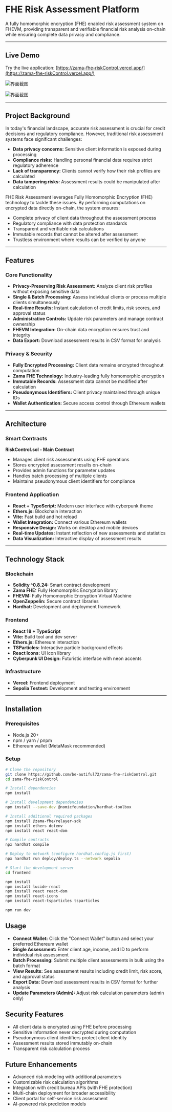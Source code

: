 # FHE Risk Assessment Platform

A fully homomorphic encryption (FHE) enabled risk assessment system on FHEVM, providing transparent and verifiable financial risk analysis on-chain while ensuring complete data privacy and compliance.

---

## Live Demo

Try the live application: [https://zama-fhe-riskControl.vercel.app/](https://zama-fhe-riskControl.vercel.app/)

![界面截图](./image1.png)

![界面截图](./image2.png)

---

## Project Background

In today's financial landscape, accurate risk assessment is crucial for credit decisions and regulatory compliance. However, traditional risk assessment systems face significant challenges:

- **Data privacy concerns:** Sensitive client information is exposed during processing
- **Compliance risks:** Handling personal financial data requires strict regulatory adherence
- **Lack of transparency:** Clients cannot verify how their risk profiles are calculated
- **Data tampering risks:** Assessment results could be manipulated after calculation

FHE Risk Assessment leverages Fully Homomorphic Encryption (FHE) technology to tackle these issues. By performing computations on encrypted data directly on-chain, the system ensures:

- Complete privacy of client data throughout the assessment process
- Regulatory compliance with data protection standards
- Transparent and verifiable risk calculations
- Immutable records that cannot be altered after assessment
- Trustless environment where results can be verified by anyone

---

## Features

### Core Functionality

- **Privacy-Preserving Risk Assessment:** Analyze client risk profiles without exposing sensitive data
- **Single & Batch Processing:** Assess individual clients or process multiple clients simultaneously
- **Real-time Results:** Instant calculation of credit limits, risk scores, and approval status
- **Administrative Controls:** Update risk parameters and manage contract ownership
- **FHEVM Integration:** On-chain data encryption ensures trust and integrity
- **Data Export:** Download assessment results in CSV format for analysis

### Privacy & Security

- **Fully Encrypted Processing:** Client data remains encrypted throughout computation
- **Zama FHE Technology:** Industry-leading fully homomorphic encryption
- **Immutable Records:** Assessment data cannot be modified after calculation
- **Pseudonymous Identifiers:** Client privacy maintained through unique IDs
- **Wallet Authentication:** Secure access control through Ethereum wallets

---

## Architecture

### Smart Contracts

**RiskControl.sol - Main Contract**

- Manages client risk assessments using FHE operations
- Stores encrypted assessment results on-chain
- Provides admin functions for parameter updates
- Handles batch processing of multiple clients
- Maintains pseudonymous client identifiers for compliance

### Frontend Application

- **React + TypeScript:** Modern user interface with cyberpunk theme
- **Ethers.js:** Blockchain interaction
- **Vite:** Fast build and hot reload
- **Wallet Integration:** Connect various Ethereum wallets
- **Responsive Design:** Works on desktop and mobile devices
- **Real-time Updates:** Instant reflection of new assessments and statistics
- **Data Visualization:** Interactive display of assessment results

---

## Technology Stack

### Blockchain

- **Solidity ^0.8.24:** Smart contract development
- **Zama FHE:** Fully Homomorphic Encryption library
- **FHEVM:** Fully Homomorphic Encryption Virtual Machine
- **OpenZeppelin:** Secure contract libraries
- **Hardhat:** Development and deployment framework

### Frontend

- **React 18 + TypeScript**
- **Vite:** Build tool and dev server
- **Ethers.js:** Ethereum interaction
- **TSParticles:** Interactive particle background effects
- **React Icons:** UI icon library
- **Cyberpunk UI Design:** Futuristic interface with neon accents

### Infrastructure

- **Vercel:** Frontend deployment
- **Sepolia Testnet:** Development and testing environment

---

## Installation

### Prerequisites

- Node.js 20+
- npm / yarn / pnpm
- Ethereum wallet (MetaMask recommended)

### Setup

```bash
# Clone the repository
git clone https://github.com/be-autiful72/zama-fhe-riskControl.git
cd zama-fhe-riskControl

# Install dependencies
npm install

# Install development dependencies
npm install --save-dev @nomicfoundation/hardhat-toolbox

# Install additional required packages
npm install @zama-fhe/relayer-sdk
npm install ethers dotenv
npm install react react-dom

# Compile contracts
npx hardhat compile

# Deploy to network (configure hardhat.config.js first)
npx hardhat run deploy/deploy.ts --network sepolia

# Start the development server
cd frontend

npm install
npm install lucide-react
npm install react react-dom
npm install react-icons
npm install react-tsparticles tsparticles

npm run dev   
```

## Usage

- **Connect Wallet:** Click the "Connect Wallet" button and select your preferred Ethereum wallet
- **Single Assessment:** Enter client age, income, and ID to perform individual risk assessment
- **Batch Processing:** Submit multiple client assessments in bulk using the batch format
- **View Results:** See assessment results including credit limit, risk score, and approval status
- **Export Data:** Download assessment results in CSV format for further analysis
- **Update Parameters (Admin):** Adjust risk calculation parameters (admin only)

## Security Features

- All client data is encrypted using FHE before processing
- Sensitive information never decrypted during computation
- Pseudonymous client identifiers protect client identity
- Assessment results stored immutably on-chain
- Transparent risk calculation process

## Future Enhancements

- Advanced risk modeling with additional parameters
- Customizable risk calculation algorithms
- Integration with credit bureau APIs (with FHE protection)
- Multi-chain deployment for broader accessibility
- Client portal for self-service risk assessment
- AI-powered risk prediction models
